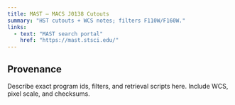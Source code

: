 ```yaml
---
title: MAST — MACS J0138 Cutouts
summary: "HST cutouts + WCS notes; filters F110W/F160W."
links:
  - text: "MAST search portal"
    href: "https://mast.stsci.edu/"
---
```


## Provenance
Describe exact program ids, filters, and retrieval scripts here. Include WCS, pixel scale, and checksums.
